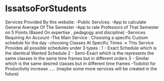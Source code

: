 # IssatsoForStudents
Services Provided By this website:
  -Public Services:
   -App to calculate General Average Of The Semester
   -App to rate Professors of That Semester on 5 Points (Based On expertise , pedagogy and discipline)
  -Services Requiring An Account
   -The Main Service : Choosing a specific Custom schedule for the day 
    -choosing Classes At Specific Times -> This Service Provides all possible schedules under 3 types :
     1 - Exact Schedule which is the identical Wanted Schedule
     2 - Semi-Exact which is the represents the same classes in the same time frames but in different orders
     3 - Similar which is the same desired classes but in different time frames
   -Todolist for Productivity increase
..... (maybe some more services will be created in the future)
